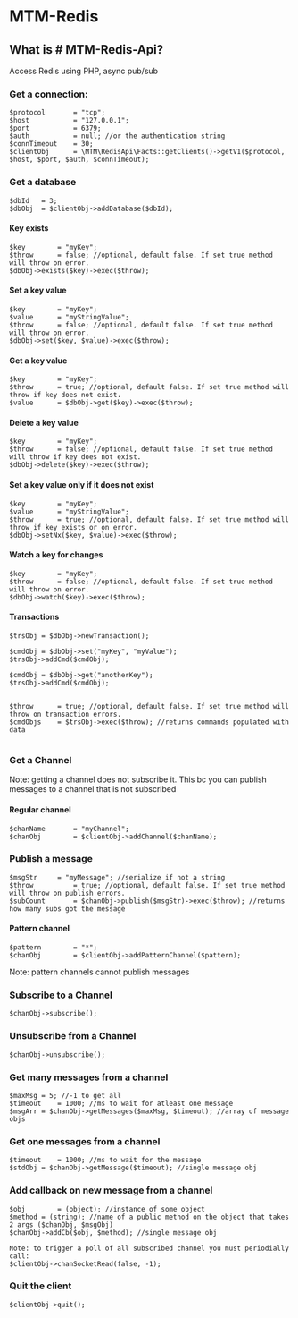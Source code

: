 # MTM-Redis

## What is # MTM-Redis-Api?

Access Redis using PHP, async pub/sub

### Get a connection:

```
$protocol		= "tcp";
$host			= "127.0.0.1";
$port			= 6379;
$auth			= null; //or the authentication string
$connTimeout	= 30;
$clientObj		= \MTM\RedisApi\Facts::getClients()->getV1($protocol, $host, $port, $auth, $connTimeout);
```

### Get a database

```
$dbId	= 3;
$dbObj	= $clientObj->addDatabase($dbId);
```

#### Key exists

```
$key		= "myKey";
$throw		= false; //optional, default false. If set true method will throw on error.
$dbObj->exists($key)->exec($throw);

```


#### Set a key value

```
$key		= "myKey";
$value		= "myStringValue";
$throw		= false; //optional, default false. If set true method will throw on error.
$dbObj->set($key, $value)->exec($throw);

```

#### Get a key value

```
$key		= "myKey";
$throw		= true; //optional, default false. If set true method will throw if key does not exist.
$value		= $dbObj->get($key)->exec($throw);

```

#### Delete a key value

```
$key		= "myKey";
$throw		= false; //optional, default false. If set true method will throw if key does not exist.
$dbObj->delete($key)->exec($throw);

```


#### Set a key value only if it does not exist

```
$key		= "myKey";
$value		= "myStringValue";
$throw		= true; //optional, default false. If set true method will throw if key exists or on error.
$dbObj->setNx($key, $value)->exec($throw);

```

#### Watch a key for changes

```
$key		= "myKey";
$throw		= false; //optional, default false. If set true method will throw on error.
$dbObj->watch($key)->exec($throw);

```

#### Transactions

```
$trsObj	= $dbObj->newTransaction();

$cmdObj	= $dbObj->set("myKey", "myValue");
$trsObj->addCmd($cmdObj);
			
$cmdObj	= $dbObj->get("anotherKey");
$trsObj->addCmd($cmdObj);
		
		
$throw		= true; //optional, default false. If set true method will throw on transaction errors.	
$cmdObjs	= $trsObj->exec($throw); //returns commands populated with data
			

```



### Get a Channel

Note: getting a channel does not subscribe it. This bc you can publish messages to a channel that is not subscribed

#### Regular channel

```
$chanName		= "myChannel";
$chanObj		= $clientObj->addChannel($chanName);

```

### Publish a message

```
$msgStr		= "myMessage"; //serialize if not a string
$throw			= true; //optional, default false. If set true method will throw on publish errors.	
$subCount		= $chanObj->publish($msgStr)->exec($throw); //returns how many subs got the message
```


#### Pattern channel

```
$pattern		= "*";
$chanObj		= $clientObj->addPatternChannel($pattern);

```
Note: pattern channels cannot publish messages



### Subscribe to a Channel

```
$chanObj->subscribe();

```

### Unsubscribe from a Channel

```
$chanObj->unsubscribe();

```

### Get many messages from a channel

```
$maxMsg	= 5; //-1 to get all
$timeout	= 1000; //ms to wait for atleast one message
$msgArr	= $chanObj->getMessages($maxMsg, $timeout); //array of message objs

```

### Get one messages from a channel

```
$timeout	= 1000; //ms to wait for the message
$stdObj	= $chanObj->getMessage($timeout); //single message obj
```

### Add callback on new message from a channel

```
$obj		= (object); //instance of some object
$method	= (string); //name of a public method on the object that takes 2 args ($chanObj, $msgObj)
$chanObj->addCb($obj, $method); //single message obj

Note: to trigger a poll of all subscribed channel you must periodially call:
$clientObj->chanSocketRead(false, -1);

```


### Quit the client

```
$clientObj->quit();
```





